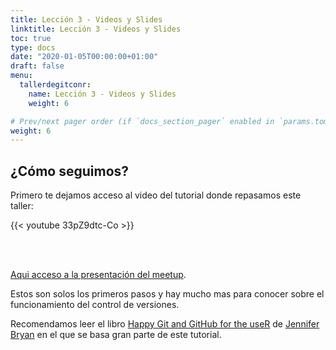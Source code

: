 ```yaml
---
title: Lección 3 - Videos y Slides
linktitle: Lección 3 - Videos y Slides
toc: true
type: docs
date: "2020-01-05T00:00:00+01:00"
draft: false
menu:
  tallerdegitconr:
    name: Lección 3 - Videos y Slides
    weight: 6

# Prev/next pager order (if `docs_section_pager` enabled in `params.toml`)
weight: 6
---
```



## ¿Cómo seguimos?

Primero te dejamos acceso al video del tutorial donde repasamos este taller:

{{< youtube 33pZ9dtc-Co >}}

<br></br>


[Aqui acceso a la presentación del meetup](https://docs.google.com/presentation/d/1rDWruJpZPHVSCeypC_sgNYaArTzxvmFbRxum-lCuSmA/edit?usp=sharing).

Estos son solos los primeros pasos y hay mucho mas para conocer sobre el funcionamiento del control de versiones.

Recomendamos leer el libro [Happy Git and GitHub for the useR](https://happygitwithr.com/index.html) de [Jennifer Bryan](https://github.com/jennybc/happy-git-with-r) en el que se basa gran parte de este tutorial.